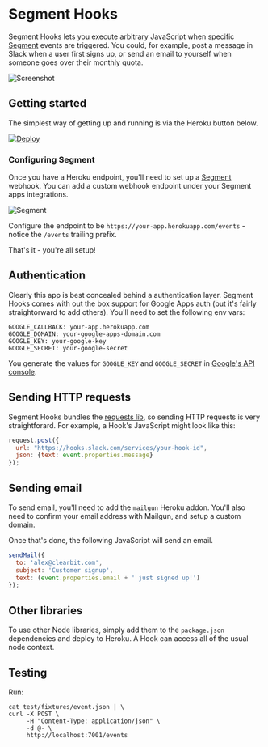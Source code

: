# Segment Hooks

Segment Hooks lets you execute arbitrary JavaScript when specific [Segment](http://segment.com) events are triggered. You could, for example, post a message in Slack when a user first signs up, or send an email to yourself when someone goes over their monthly quota.

![Screenshot](https://cloud.githubusercontent.com/assets/2142/17839073/279c355c-6792-11e6-879d-39a12a914302.png)


## Getting started

The simplest way of getting up and running is via the Heroku button below.

[![Deploy](https://www.herokucdn.com/deploy/button.png)](https://heroku.com/deploy)

### Configuring Segment

Once you have a Heroku endpoint, you'll need to set up a [Segment](http://segment.com) webhook. You can add a custom webhook endpoint under your Segment apps integrations.

![Segment](https://cloud.githubusercontent.com/assets/2142/17839081/4a88c83c-6792-11e6-8fb4-875c1022a89b.png)

Configure the endpoint to be `https://your-app.herokuapp.com/events` - notice the `/events` trailing prefix.

That's it - you're all setup!

## Authentication

Clearly this app is best concealed behind a authentication layer. Segment Hooks comes with out the box support for Google Apps auth (but it's fairly straightorward to add others). You'll need to set the following env vars:

    GOOGLE_CALLBACK: your-app.herokuapp.com
    GOOGLE_DOMAIN: your-google-apps-domain.com
    GOOGLE_KEY: your-google-key
    GOOGLE_SECRET: your-google-secret

You generate the values for `GOOGLE_KEY` and `GOOGLE_SECRET` in [Google's API console](https://console.developers.google.com).

## Sending HTTP requests

Segment Hooks bundles the [requests lib](https://github.com/request/request), so sending HTTP requests is very straightforard. For example, a Hook's JavaScript might look like this:

```javascript
request.post({
  url: "https://hooks.slack.com/services/your-hook-id",
  json: {text: event.properties.message}
});
```

## Sending email

To send email, you'll need to add the `mailgun` Heroku addon. You'll also need to confirm your email address with Mailgun, and setup a custom domain.

Once that's done, the following JavaScript will send an email.

```javascript
sendMail({
  to: 'alex@clearbit.com',
  subject: 'Customer signup',
  text: (event.properties.email + ' just signed up!')
});
```

## Other libraries

To use other Node libraries, simply add them to the `package.json` dependencies and deploy to Heroku. A Hook can access all of the usual node context.

## Testing

Run:

```shell
cat test/fixtures/event.json | \
curl -X POST \
     -H "Content-Type: application/json" \
     -d @- \
     http://localhost:7001/events
```

